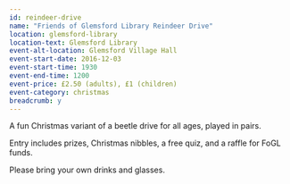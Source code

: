 ```yaml
---
id: reindeer-drive
name: "Friends of Glemsford Library Reindeer Drive"
location: glemsford-library
location-text: Glemsford Library
event-alt-location: Glemsford Village Hall
event-start-date: 2016-12-03
event-start-time: 1930
event-end-time: 1200
event-price: £2.50 (adults), £1 (children)
event-category: christmas
breadcrumb: y
---
```


A fun Christmas variant of a beetle drive for all ages, played in pairs.

Entry includes prizes, Christmas nibbles, a free quiz, and a raffle for FoGL funds.

Please bring your own drinks and glasses.
